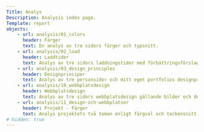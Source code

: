```yaml
---
Title: Analys
Description: Analysis index page.
Template: report
objects:
    - url: analysis/01_colors
      header: Färger
      text: En analys av tre sidors färger och typsnitt.
    - url: analysis/02_load
      header: Laddtider
      text: Analys av tre sidors laddningstider med förbättringsförslag.
    - url: analysis/03_design_principles
      header: Designprinciper
      text: Analys av tre personsidor och mitt eget portfolios designprinciper.
    - url: analysis/10_webbplatsdesign
      header: Webbplatsdesign
      text: Analys av tre sidors webbplatsdesign gällande bilder och designelement.
    - url: analysis/11_design-och-webbplatser
      header: Projekt - Färger
      text: Analys projektets två teman enligt färgval och teckensnitt.
# hidden: true
---
```

